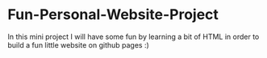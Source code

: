 # Fun-Personal-Website-Project
In this mini project I will have some fun by learning a bit of HTML in order to build a fun little website on github pages :)
